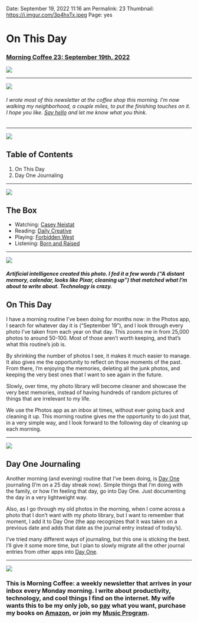 
Date: September 19, 2022 11:16 am
Permalink: 23
Thumbnail: https://i.imgur.com/3p4hxTx.jpeg
Page: yes

# On This Day

### [Morning Coffee 23: September 19th, 2022](https://nashp.com/23)

![](https://nashp.com/_media/mc.gif)

---- 

![](https://i.imgur.com/HbI0ho2.jpg)

###### I wrote most of this newsletter at the coffee shop this morning. I’m now walking my neighborhood, a couple miles, to put the finishing touches on it. I hope you like. [Say hello](mailto:nashp@me.com) and let me know what you think.

---- 

![](https://i.imgur.com/eO2hcg2.jpg)

## Table of Contents

1. On This Day
2. Day One Journaling

---- 

![](https://blotcdn.com/blog_7d9c6729f90a4fd68ca68a09e88009f0/_image_cache/7cf7610f-df38-435d-8654-200d185511c1.gif)

## The Box

- Watching: [Casey Neistat](https://youtu.be/4juSAp9jQjA)
- Reading: [Daily Creative](https://www.amazon.com/Daily-Creative-Practical-Prolific-Brilliant-ebook/dp/B09TG9625C)
- Playing: [Forbidden West](https://youtu.be/wQATS4HOxdo)
- Listening: [Born and Raised](https://youtu.be/ZPwCnNwhgFA)

---- 

![](https://i.imgur.com/pY2DOe1.jpg)

##### Artificial intelligence created this photo. I fed it a few words (“A distant memory, calendar, looks like Pixar, cleaning up”) that matched what I’m about to write about. Technology is crazy.

## On This Day

I have a morning routine I’ve been doing for months now: in the Photos app, I search for whatever day it is (“September 19”), and I look through every photo I’ve taken from each year on that day. This zooms me in from 25,000 photos to around 50-100. Most of those aren’t worth keeping, and that’s what this routine’s job is.

By shrinking the number of photos I see, it makes it much easier to manage. It also gives me the opportunity to reflect on those moments of the past. From there, I’m enjoying the memories, deleting all the junk photos, and keeping the very best ones that I want to see again in the future.

Slowly, over time, my photo library will become cleaner and showcase the very best memories, instead of having hundreds of random pictures of things that are irrelevant to my life.

We use the Photos app as an inbox at times, without ever going back and cleaning it up. This morning routine gives me the opportunity to do just that, in a very simple way, and I look forward to the following day of cleaning up each morning.

---- 

![](https://i.imgur.com/HmplGaa.jpg)

## Day One Journaling

Another morning (and evening) routine that I’ve been doing, is [Day One](https://apps.apple.com/app/id1044867788) journaling (I’m on a 25 day streak now). Simple things that I’m doing with the family, or how I’m feeling that day, go into Day One. Just documenting the day in a very lightweight way.

Also, as I go through my old photos in the morning, when I come across a photo that I don’t want with my photo library, but I want to remember that moment, I add it to Day One (the app recognizes that it was taken on a previous date and adds that date as the journal entry instead of today’s).

I’ve tried many different ways of journaling, but this one is sticking the best. I’ll give it some more time, but I plan to slowly migrate all the other journal entries from other apps into [Day One](https://apps.apple.com/app/id1044867788).

---- 

![](https://i.imgur.com/MwejBou.jpg)

### This is Morning Coffee: a weekly newsletter that arrives in your inbox every Monday morning. I write about productivity, technology, and cool things I find on the internet. My wife wants this to be my only job, so [pay](https://buy.stripe.com/fZe4jqd135LRc4U4gj) what you want, purchase my books on [Amazon](https://www.amazon.com/dp/B0CQQG3JCF?binding=paperback&ref=dbs_dp_awt_sb_pc_tpbk), or join my [Music Program](https://patreon.com/nashp).
